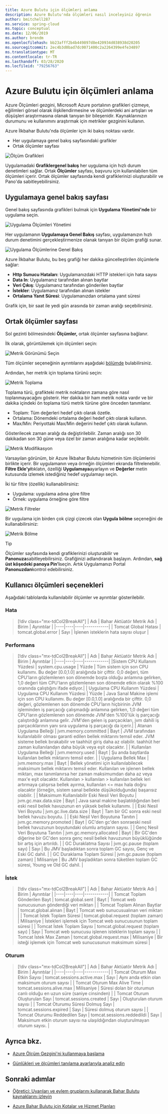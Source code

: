 ```yaml
---
title: Azure Bulutu için ölçümleri anlama
description: Azure Bulutu'nda ölçümleri nasıl inceleyiniz öğrenin
author: bmitchell287
ms.service: spring-cloud
ms.topic: conceptual
ms.date: 12/06/2019
ms.author: brendm
ms.openlocfilehash: bb23afff2b4b449897d8e420934d038938d20205
ms.sourcegitcommit: 2ec4b3d0bad7dc0071400c2a2264399e4fe34897
ms.translationtype: MT
ms.contentlocale: tr-TR
ms.lasthandoff: 03/28/2020
ms.locfileid: "79256763"
---
```

# <a name="understand-metrics-for-azure-spring-cloud"></a>Azure Bulutu için ölçümleri anlama

Azure Ölçümleri gezgini, Microsoft Azure portalının grafikleri çizmeye, eğilimleri görsel olarak ilişkilendirmesine ve ölçümlerdeki ani artışları ve düşüşleri araştırmasına olanak tanıyan bir bileşenidir. Kaynaklarınızın durumunu ve kullanımını araştırmak için metrikler gezginini kullanın. 

Azure İlkbahar Bulutu'nda ölçümler için iki bakış noktası vardır.
* Her uygulamaya genel bakış sayfasındaki grafikler
* Ortak ölçümler sayfası

 ![Ölçüm Grafikleri](media/metrics/metrics-1.png)

Uygulamadaki **Grafiklergenel bakış** her uygulama için hızlı durum denetimleri sağlar. Ortak **Ölçümler** sayfası, başvuru için kullanılabilen tüm ölçümleri içerir. Ortak ölçümler sayfasında kendi grafiklerinizi oluşturabilir ve Pano'da sabitleyebilirsiniz.

## <a name="application-overview-page"></a>Uygulamaya genel bakış sayfası
Genel bakış sayfasında grafikleri bulmak için **Uygulama Yönetimi'nde** bir uygulama seçin.  

 ![Uygulama Ölçümleri Yönetimi](media/metrics/metrics-2.png)

Her uygulamanın **Uygulamaya Genel Bakış** sayfası, uygulamanızın hızlı durum denetimini gerçekleştirmenize olanak tanıyan bir ölçüm grafiği sunar.  

 ![Uygulama Ölçümlerine Genel Bakış](media/metrics/metrics-3.png)

Azure İlkbahar Bulutu, bu beş grafiği her dakika güncelleştirilen ölçümlerle sağlar:

* **Http Sunucu Hataları**: Uygulamanızdaki HTTP istekleri için hata sayısı
* **Data In**: Uygulamanız tarafından alınan baytlar
* **Veri Çıkış**: Uygulamanız tarafından gönderilen baytlar
* **İstekler**: Uygulamanız tarafından alınan istekler
* **Ortalama Yanıt Süresi**: Uygulamanızdan ortalama yanıt süresi

Grafik için, bir saat ile yedi gün arasında bir zaman aralığı seçebilirsiniz.

## <a name="common-metrics-page"></a>Ortak ölçümler sayfası

Sol gezinti bölmesindeki **Ölçümler,** ortak ölçümler sayfasına bağlanır.

İlk olarak, görüntülemek için ölçümleri seçin:

![Metrik Görünümü Seçin](media/metrics/metrics-4.png)

Tüm ölçümler seçeneğinin ayrıntılarını aşağıdaki [bölümde](#user-metrics-options) bulabilirsiniz.

Ardından, her metrik için toplama türünü seçin:

![Metrik Toplama](media/metrics/metrics-5.png)

Toplama türü, grafikteki metrik noktaların zamana göre nasıl toplanmayacağını gösterir. Her dakika bir ham metrik nokta vardır ve bir dakika içindeki ön toplama türü metrik türüne göre önceden tanımlanır.
* Toplam: Tüm değerleri hedef çıktı olarak özetle.
* Ortalama: Dönemdeki ortalama değeri hedef çıktı olarak kullanın.
* Max/Min: Periyottaki Max/Min değerini hedef çıktı olarak kullanın.

Gösterilecek zaman aralığı da değiştirilebilir. Zaman aralığı son 30 dakikadan son 30 güne veya özel bir zaman aralığına kadar seçilebilir.

![Metrik Modifikasyon](media/metrics/metrics-6.png)

Varsayılan görünüm, bir Azure İlkbahar Bulutu hizmetinin tüm ölçümlerini birlikte içerir. Bir uygulamanın veya örneğin ölçümleri ekranda filtrelenebilir.  **Filtre Ekle'yi**tıklatın, özelliği **Uygulamaya**ayarlayın ve **Değerler** metin kutusunda izlemek istediğiniz hedef uygulamayı seçin. 

İki tür filtre (özellik) kullanabilirsiniz:
* Uygulama: uygulama adına göre filtre
* Örnek: uygulama örneğine göre filtre

![Metrik Filtreler](media/metrics/metrics-7.png)

Bir uygulama için birden çok çizgi çizecek olan **Uygula bölme** seçeneğini de kullanabilirsiniz:

![Metrik Bölme](media/metrics/metrics-8.png)

>[!TIP]
> Ölçümler sayfasında kendi grafiklerinizi oluşturabilir ve **Panonuza**sabitleyebilirsiniz. Grafiğinizi adlandırarak başlayın.  Ardından, **sağ üst köşedeki panoya Pin'i**seçin. Artık Uygulamanızı Portal **Panonuzdan**kontrol edebilirsiniz.

## <a name="user-metrics-options"></a>Kullanıcı ölçümleri seçenekleri

Aşağıdaki tablolarda kullanılabilir ölçümler ve ayrıntılar gösterilebilir.

### <a name="error"></a>Hata
>[!div class="mx-tdCol2BreakAll"]
>| Adı | Bahar Aktüatör Metrik Adı | Birim | Ayrıntılar |
>|----|----|----|------------|
>| Tomcat Global Hatası | tomcat.global.error | Sayı | İşlenen isteklerin hata sayısı oluşur |

### <a name="performance"></a>Performans
>[!div class="mx-tdCol2BreakAll"]
>| Adı | Bahar Aktüatör Metrik Adı | Birim | Ayrıntılar |
>|----|----|----|------------|
>|Sistem CPU Kullanım Yüzdesi | system.cpu.usage | Yüzde | Tüm sistem için son CPU kullanımı. Bu değer [0.0,1.0] aralığında bir çifttir. 0,0 değeri, tüm CPU'ların gözlemlenen son dönemde boşta olduğu anlamına gelirken, 1,0 değeri tüm CPU'ların gözlemlenen son dönemde etkin olarak %100 oranında çalıştığını ifade ediyor.|
>| Uygulama CPU Kullanım Yüzdesi | Uygulama CPU Kullanım Yüzdesi | Yüzde | Java Sanal Makine işlemi için son CPU kullanımı. Bu değer [0.0,1.0] aralığında bir çifttir. 0,0 değeri, gözlemlenen son dönemde CPU'ların hiçbirinin JVM işleminden iş parçacığı çalışmadığı anlamına gelirken, 1,0 değeri tüm CPU'ların gözlemlenen son dönemde JVM'den %100'lük iş parçacığı çalıştırdığı anlamına gelir. JVM'den gelen iş parçacıkları, jvm dahili iş parçacıklarının yanı sıra uygulama iş parçacığı da içerir.|
>| Atanan Uygulama Belleği | jvm.memory.committed | Bayt | JVM tarafından kullanılabilir olması garanti edilen bellek miktarını temsil eder. JVM sisteme bellek bırakabilir ve taahhüt giriş daha az olabilir. taahhüt her zaman kullanılandan daha büyük veya eşit olacaktır. |
>| Kullanılan Uygulama Belleği | jvm.memory.used | Bayt | Şu anda baytlarda kullanılan bellek miktarını temsil eder. |
>| Uygulama Bellek Max | jvm.memory.max | Bayt | Bellek yönetimi için kullanılabilecek maksimum bellek miktarını temsil eder. Kullanılan ve işlenen bellek miktarı, max tanımlanırsa her zaman maksimumdan daha az veya max'e eşit olacaktır. Kullanılan > kullanılan > kullanılan bellek leri artırmaya çalışırsa bellek ayırma, kullanılan <= max hala doğru olacaktır (örneğin, sistem sanal bellekte düşükolduğunda) başarısız olabilir. |
>| Maksimum Kullanılabilir Eski Nesil Veri Boyutu | jvm.gc.max.data.size | Bayt | Java sanal makine başlatıldığından beri eski nesil bellek havuzunun en yüksek bellek kullanımı. |
>| Eski Nesil Veri Boyutu | jvm.gc.live.data.size | Bayt | Tam bir GC sonra eski nesil bellek havuzu boyutu. |
>| Eski Nesil Veri Boyutuna Tanıtın | jvm.gc.memory.promoted | Bayt | GC'den gc'den sonraeski nesil bellek havuzunun boyutundaki olumlu artışların sayısı. |
>| Genç Nesil Veri Boyutuna Tanıtın | jvm.gc.memory.allocated | Bayt | Bir GC'den diğerine bir GC'den sonra genç nesil bellek havuzunun büyüklüğünde bir artış için artırıldı. |
>| GC Duraklatma Sayısı | jvm.gc.pause (toplam sayı) | Sayı | Bu JMV başladıktan sonra toplam GC sayısı, Genç ve Eski GC dahil. |
>| GC Duraklama Toplam Süresi | jvm.gc.pause (toplam zaman) | Milisaniye | Bu JMV başladıktan sonra tüketilen toplam GC süresi, Young ve Old GC dahil. |

### <a name="request"></a>İstek
>[!div class="mx-tdCol2BreakAll"]
>| Adı | Bahar Aktüatör Metrik Adı | Birim | Ayrıntılar |
>|----|----|----|------------|
>| Tomcat Toplam Gönderilen Bayt | tomcat.global.sent | Bayt | Tomcat web sunucusunun gönderdiği veri miktarı |
>| Tomcat Toplam Alınan Baytlar | tomcat.global.alınan | Bayt | Tomcat web sunucusualınan veri miktarı |
>| Tomcat İstek Toplam Süresi | tomcat.global.request (toplam zaman) | Milisaniye | İstekleri işlemek için Tomcat web sunucusunun toplam süresi |
>| Tomcat İstek Toplam Sayısı | tomcat.global.request (toplam sayı) | Sayı | Tomcat web sunucusu işlenen isteklerin toplam sayısı |
>| Tomcat İstek Max Zaman | tomcat.global.request.max | Milisaniye | Bir isteği işlemek için Tomcat web sunucusunun maksimum süresi |

### <a name="session"></a>Oturum
>[!div class="mx-tdCol2BreakAll"]
>| Adı | Bahar Aktüatör Metrik Adı | Birim | Ayrıntılar |
>|----|----|----|------------|
>| Tomcat Oturum Max Etkin Sayısı | tomcat.sessions.active.max | Sayı | Aynı anda etkin olan maksimum oturum sayısı |
>| Tomcat Oturum Max Alive Time | tomcat.sessions.alive.max | Milisaniye | Süresi dolan bir oturumun canlı olduğu en uzun süre (saniye cinsinden) |
>| Tomcat Oturum Oluşturulan Sayı | tomcat.sessions.created | Sayı | Oluşturulan oturum sayısı |
>| Tomcat Oturumu Süresi Dolmuş Sayı | tomcat.sessions.expired | Sayı | Süresi dolmuş oturum sayısı |
>| Tomcat Oturumu Reddedilen Sayı | tomcat.sessions.reddedildi | Sayı | Maksimum etkin oturum sayısı na ulaşıldığından oluşturulmayan oturum sayısı. |

## <a name="see-also"></a>Ayrıca bkz.
* [Azure Ölçüm Gezgini'ni kullanmaya başlama](https://docs.microsoft.com/azure/azure-monitor/platform/metrics-getting-started)

* [Günlükleri ve ölçümleri tanılama ayarlarıyla analiz edin](https://docs.microsoft.com/azure/spring-cloud/diagnostic-services)

## <a name="next-steps"></a>Sonraki adımlar
* [Öğretici: Uyarıları ve eylem gruplarını kullanarak Bahar Bulutu kaynaklarını izleyin](https://docs.microsoft.com/azure/spring-cloud/spring-cloud-tutorial-alerts-action-groups)

* [Azure Bahar Bulutu için Kotalar ve Hizmet Planları](https://docs.microsoft.com/azure/spring-cloud/spring-cloud-quotas)

